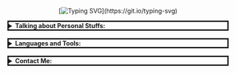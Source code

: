 <div align="center">

[![Typing SVG](https://readme-typing-svg.herokuapp.com/?color=F7F7F7&lines=Hi+there,+I'm+Artem+Gaev!;Front-End+developer+from+Belarus.)](https://git.io/typing-svg)
</div>
<details style="border: solid">	
  <summary><b> Talking about Personal Stuffs:</b></summary>
<br>

- 🛠 &nbsp; I am currently working with React on Ruby on Rails <br />
- 🚀 &nbsp; I'll be Full Stack Development.
- 👾 &nbsp; Fun fact: Equal is Not Always Equal in Javascript.
- 📝 &nbsp; Checkout my [Resume](https://github.com/gaev-art/gaev-art/blob/master/resume.pdf).

</details>
<br>
<details style="border: solid">
  <summary><b> Languages and Tools:</b></summary>
<div align="center">
<br>

<code><img height="27" src="https://raw.githubusercontent.com/github/explore/80688e429a7d4ef2fca1e82350fe8e3517d3494d/topics/react/react.png" title="eee"/></code>
<code><img height="27" src="https://raw.githubusercontent.com/github/explore/80688e429a7d4ef2fca1e82350fe8e3517d3494d/topics/javascript/javascript.png" alt="javascript"></code>
<code><img height="27" src="https://raw.githubusercontent.com/github/explore/80688e429a7d4ef2fca1e82350fe8e3517d3494d/topics/typescript/typescript.png" alt="typescript"></code>
<code><img height="27" src="https://raw.githubusercontent.com/github/explore/80688e429a7d4ef2fca1e82350fe8e3517d3494d/topics/redux/redux.png" alt="redux"></code>
<code><img height="27" src="https://raw.githubusercontent.com/github/explore/80688e429a7d4ef2fca1e82350fe8e3517d3494d/topics/sass/sass.png" alt="sass"></code>
<code><img height="27" src="https://raw.githubusercontent.com/github/explore/80688e429a7d4ef2fca1e82350fe8e3517d3494d/topics/nodejs/nodejs.png" alt="nodejs"></code>
<code><img height="27" src="https://encrypted-tbn0.gstatic.com/images?q=tbn%3AANd9GcSTTzPAw-55ssm1Im594xYZ9eRQu2JylrkYLg&usqp=CAU" alt="mongodb"></code>
<code><img height="27" src="https://raw.githubusercontent.com/devicons/devicon/master/icons/git/git-original.svg" alt="git"></code>
<code><img height="27" src="https://raw.githubusercontent.com/github/explore/80688e429a7d4ef2fca1e82350fe8e3517d3494d/topics/terminal/terminal.png" alt="terminal"></code>

</div>
</details>
<br>
<details style="border: solid">
  <summary><b>Contact Me:</b></summary>
<div align="center">
<br>

[![Linkedin Badge](https://img.shields.io/badge/-LinkedIn-white)](https://www.linkedin.com/in/artem-gaev-29a4551a8/)
[![Gmail Badge](https://img.shields.io/badge/-GMail-c14438?&link=mailto:ing.miller.vega@gmail.com)](mailto:forsakensr@gmail.com)
[![Telegram Badge](https://img.shields.io/badge/-Telegram-white)](https://telegram.me/gaev_art)

[comment]: <> ([![Website Badge]&#40;https://img.shields.io/badge/Website-red&#41;]&#40;https://iampavangandhi.github.io/&#41;)


</div>

</details>

